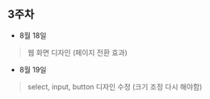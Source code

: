 
## 3주차

- 8월 18일
> 웹 화면 디자인 (페이지 전환 효과) <br>

- 8월 19일 
> select, input, button 디자인 수정 (크기 조정 다시 해야함)
